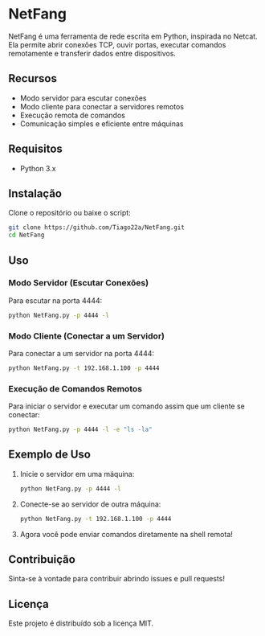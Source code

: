 # NetFang

NetFang é uma ferramenta de rede escrita em Python, inspirada no Netcat. Ela permite abrir conexões TCP, ouvir portas, executar comandos remotamente e transferir dados entre dispositivos.

## Recursos
- Modo servidor para escutar conexões
- Modo cliente para conectar a servidores remotos
- Execução remota de comandos
- Comunicação simples e eficiente entre máquinas

## Requisitos
- Python 3.x

## Instalação
Clone o repositório ou baixe o script:
```bash
git clone https://github.com/Tiago22a/NetFang.git
cd NetFang
```

## Uso

### Modo Servidor (Escutar Conexões)
Para escutar na porta 4444:
```bash
python NetFang.py -p 4444 -l
```

### Modo Cliente (Conectar a um Servidor)
Para conectar a um servidor na porta 4444:
```bash
python NetFang.py -t 192.168.1.100 -p 4444
```

### Execução de Comandos Remotos
Para iniciar o servidor e executar um comando assim que um cliente se conectar:
```bash
python NetFang.py -p 4444 -l -e "ls -la"
```

## Exemplo de Uso
1. Inicie o servidor em uma máquina:
   ```bash
   python NetFang.py -p 4444 -l
   ```
2. Conecte-se ao servidor de outra máquina:
   ```bash
   python NetFang.py -t 192.168.1.100 -p 4444
   ```
3. Agora você pode enviar comandos diretamente na shell remota!

## Contribuição
Sinta-se à vontade para contribuir abrindo issues e pull requests!

## Licença
Este projeto é distribuído sob a licença MIT.

